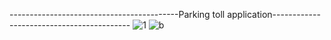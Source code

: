 
------------------------------------------Parking toll application------------------------------------------
![1](https://github.com/Emreodesia/JavaScript-projects-/assets/115417234/b6751168-4571-4be1-a05d-e1ed0be4bbd2)
![b](https://github.com/Emreodesia/JavaScript-projects-/assets/115417234/7001f65d-76d4-4b64-8c01-25d65efef34f)

